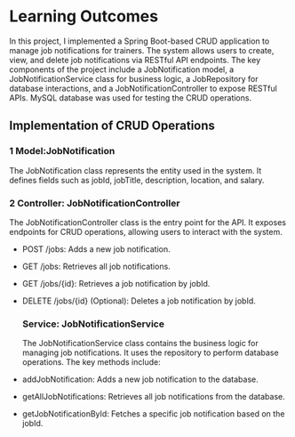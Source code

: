 # Learning Outcomes
In this project, I implemented a Spring Boot-based CRUD application to manage job notifications for trainers. The system allows users to create, view, and delete job notifications via RESTful API endpoints. The key components of the project include a JobNotification model, a JobNotificationService class for business logic, a JobRepository for database interactions, and a JobNotificationController to expose RESTful APIs. MySQL database was used for testing the CRUD operations.

## Implementation of CRUD Operations
  ### 1 Model:JobNotification
  The JobNotification class represents the entity used in the system. It defines fields such as jobId, jobTitle, description, location, and salary. 
  ### 2 Controller: JobNotificationController
  The JobNotificationController class is the entry point for the API. It exposes endpoints for CRUD operations, allowing users to interact with the system.

* POST /jobs: Adds a new job notification.
* GET /jobs: Retrieves all job notifications.
* GET /jobs/{id}: Retrieves a job notification by jobId.
* DELETE /jobs/{id} (Optional): Deletes a job notification by jobId.

  ### Service: JobNotificationService
  The JobNotificationService class contains the business logic for managing job notifications. It uses the repository to perform database operations. The key methods include:

* addJobNotification: Adds a new job notification to the database.
* getAllJobNotifications: Retrieves all job notifications from the database.
* getJobNotificationById: Fetches a specific job notification based on the jobId.

  
  
  
